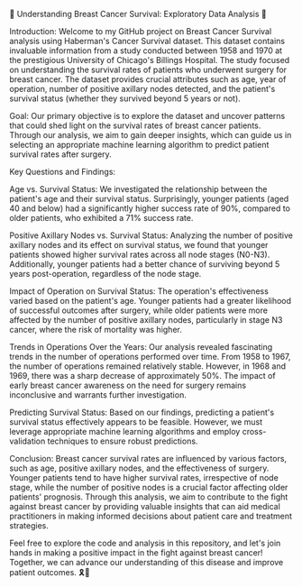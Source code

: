 🌟 Understanding Breast Cancer Survival: Exploratory Data Analysis 🌟

Introduction:
Welcome to my GitHub project on Breast Cancer Survival analysis using Haberman's Cancer Survival dataset. This dataset contains invaluable information from a study conducted between 1958 and 1970 at the prestigious University of Chicago's Billings Hospital. The study focused on understanding the survival rates of patients who underwent surgery for breast cancer. The dataset provides crucial attributes such as age, year of operation, number of positive axillary nodes detected, and the patient's survival status (whether they survived beyond 5 years or not).

Goal:
Our primary objective is to explore the dataset and uncover patterns that could shed light on the survival rates of breast cancer patients. Through our analysis, we aim to gain deeper insights, which can guide us in selecting an appropriate machine learning algorithm to predict patient survival rates after surgery.

Key Questions and Findings:

Age vs. Survival Status:
We investigated the relationship between the patient's age and their survival status. Surprisingly, younger patients (aged 40 and below) had a significantly higher success rate of 90%, compared to older patients, who exhibited a 71% success rate.

Positive Axillary Nodes vs. Survival Status:
Analyzing the number of positive axillary nodes and its effect on survival status, we found that younger patients showed higher survival rates across all node stages (N0-N3). Additionally, younger patients had a better chance of surviving beyond 5 years post-operation, regardless of the node stage.

Impact of Operation on Survival Status:
The operation's effectiveness varied based on the patient's age. Younger patients had a greater likelihood of successful outcomes after surgery, while older patients were more affected by the number of positive axillary nodes, particularly in stage N3 cancer, where the risk of mortality was higher.

Trends in Operations Over the Years:
Our analysis revealed fascinating trends in the number of operations performed over time. From 1958 to 1967, the number of operations remained relatively stable. However, in 1968 and 1969, there was a sharp decrease of approximately 50%. The impact of early breast cancer awareness on the need for surgery remains inconclusive and warrants further investigation.

Predicting Survival Status:
Based on our findings, predicting a patient's survival status effectively appears to be feasible. However, we must leverage appropriate machine learning algorithms and employ cross-validation techniques to ensure robust predictions.

Conclusion:
Breast cancer survival rates are influenced by various factors, such as age, positive axillary nodes, and the effectiveness of surgery. Younger patients tend to have higher survival rates, irrespective of node stage, while the number of positive nodes is a crucial factor affecting older patients' prognosis. Through this analysis, we aim to contribute to the fight against breast cancer by providing valuable insights that can aid medical practitioners in making informed decisions about patient care and treatment strategies.

Feel free to explore the code and analysis in this repository, and let's join hands in making a positive impact in the fight against breast cancer! Together, we can advance our understanding of this disease and improve patient outcomes. 🎗️💪
